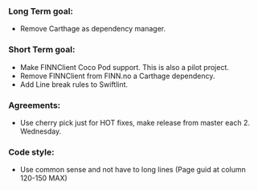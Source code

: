 ### Long Term goal:
- Remove Carthage as dependency manager.

### Short Term goal:
- Make FINNClient Coco Pod support. This is also a pilot project.
- Remove FINNClient from FINN.no a Carthage dependency.
- Add Line break rules to Swiftlint.

### Agreements:
- Use cherry pick just for HOT fixes, make release from master each 2. Wednesday. 

### Code style:
- Use common sense and not have to long lines (Page guid at column 120-150 MAX)
